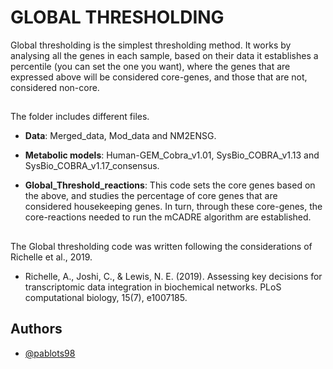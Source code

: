 # GLOBAL THRESHOLDING

Global thresholding is the simplest thresholding method. It works by analysing all the genes in each sample, based on their data it establishes a percentile (you can set the one you want), where the genes that are expressed above will be considered core-genes, and those that are not, considered non-core.
## 
The folder includes different files.

- **Data**: Merged_data, Mod_data and NM2ENSG.

- **Metabolic models**: Human-GEM_Cobra_v1.01, SysBio_COBRA_v1.13 and SysBio_COBRA_v1.17_consensus.

- **Global_Threshold_reactions**: This code sets the core genes based on the above, and studies the percentage of core genes that are considered housekeeping genes. In turn, through these core-genes, the core-reactions needed to run the mCADRE algorithm are established.
## 
The Global thresholding code was written following the considerations of Richelle et al., 2019. 
- Richelle, A., Joshi, C., & Lewis, N. E. (2019). Assessing key decisions for transcriptomic data integration in biochemical networks. PLoS computational biology, 15(7), e1007185.
##
## Authors

- [@pablots98](https://www.github.com/pablots98)
